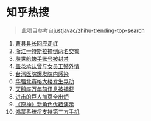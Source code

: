 # 知乎热搜

> 此项目参考自[justjavac/zhihu-trending-top-search](https://github.com/justjavac/zhihu-trending-top-search/blob/main/utils.ts)

<!-- BEGIN -->
  <!-- 最后更新时间:Tue May 18 2021 19:21:37 GMT+0000 (Coordinated Universal Time) -->
  1. [曹县县长回应走红](https://www.zhihu.com/search?q=曹县)
1. [浙江一特斯拉撞倒两名交警](https://www.zhihu.com/search?q=特斯拉)
1. [殷世航快手账号被封禁](https://www.zhihu.com/search?q=殷世航)
1. [盖茨承认曾与女员工婚外情](https://www.zhihu.com/search?q=比尔盖茨)
1. [台湾医院爆发院内感染](https://www.zhihu.com/search?q=台湾疫情)
1. [华强北赛格大楼发生晃动](https://www.zhihu.com/search?q=华强北)
1. [天鹅座万年前讯息被捕获](https://www.zhihu.com/search?q=天鹅座)
1. [进击的巨人加页全出炉](https://www.zhihu.com/search?q=进击的巨人)
1. [《原神》新角色优菈演示](https://www.zhihu.com/search?q=原神)
1. [鸿蒙系统将支持第三方手机](https://www.zhihu.com/search?q=鸿蒙系统)
  <!-- END -->
